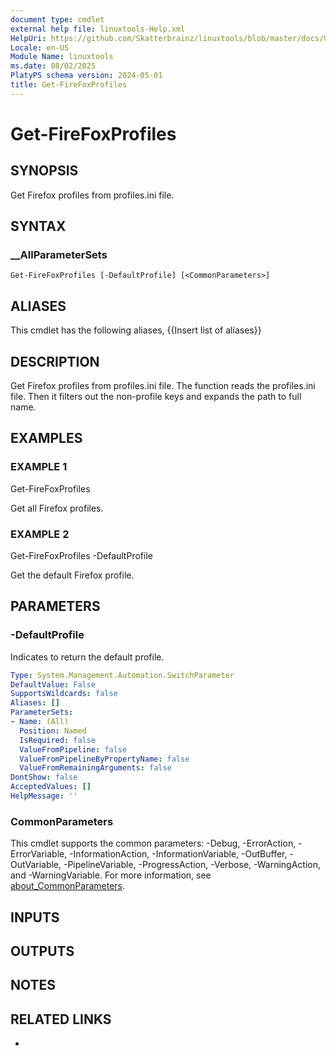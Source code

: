 ```yaml
---
document type: cmdlet
external help file: linuxtools-Help.xml
HelpUri: https://github.com/Skatterbrainz/linuxtools/blob/master/docs/Get-FireFoxProfiles.md
Locale: en-US
Module Name: linuxtools
ms.date: 08/02/2025
PlatyPS schema version: 2024-05-01
title: Get-FireFoxProfiles
---
```


# Get-FireFoxProfiles

## SYNOPSIS

Get Firefox profiles from profiles.ini file.

## SYNTAX

### __AllParameterSets

```
Get-FireFoxProfiles [-DefaultProfile] [<CommonParameters>]
```

## ALIASES

This cmdlet has the following aliases,
  {{Insert list of aliases}}

## DESCRIPTION

Get Firefox profiles from profiles.ini file.
The function reads the profiles.ini file.
Then it filters out the non-profile keys and expands the path to full name.

## EXAMPLES

### EXAMPLE 1

Get-FireFoxProfiles

Get all Firefox profiles.

### EXAMPLE 2

Get-FireFoxProfiles -DefaultProfile

Get the default Firefox profile.

## PARAMETERS

### -DefaultProfile

Indicates to return the default profile.

```yaml
Type: System.Management.Automation.SwitchParameter
DefaultValue: False
SupportsWildcards: false
Aliases: []
ParameterSets:
- Name: (All)
  Position: Named
  IsRequired: false
  ValueFromPipeline: false
  ValueFromPipelineByPropertyName: false
  ValueFromRemainingArguments: false
DontShow: false
AcceptedValues: []
HelpMessage: ''
```

### CommonParameters

This cmdlet supports the common parameters: -Debug, -ErrorAction, -ErrorVariable,
-InformationAction, -InformationVariable, -OutBuffer, -OutVariable, -PipelineVariable,
-ProgressAction, -Verbose, -WarningAction, and -WarningVariable. For more information, see
[about_CommonParameters](https://go.microsoft.com/fwlink/?LinkID=113216).

## INPUTS

## OUTPUTS

## NOTES

## RELATED LINKS

- [](https://github.com/Skatterbrainz/linuxtools/blob/master/docs/Get-FireFoxProfiles.md)
